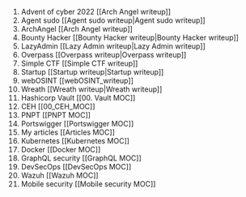 1. Advent of cyber 2022 [[Arch Angel writeup]]
2. Agent sudo [[Agent sudo writeup|Agent sudo writeup]]
3. ArchAngel [[Arch Angel writeup]]
4. Bounty Hacker [[Bounty Hacker writeup|Bounty Hacker writeup]]
5. LazyAdmin [[Lazy Admin writeup|Lazy Admin writeup]]
6. Overpass [[Overpass writeup|Overpass writeup]]
7. Simple CTF [[Simple CTF writeup]]
8. Startup [[Startup writeup|Startup writeup]]
9. webOSINT [[webOSINT_writeup]]
10. Wreath [[Wreath writeup|Wreath writeup]]
11. Hashicorp Vault [[00. Vault MOC]]
12. CEH [[00_CEH_MOC]]
13. PNPT [[PNPT MOC]]
14. Portswigger [[Portswigger MOC]]
15. My articles [[Articles MOC]]
16. Kubernetes [[Kubernetes MOC]]
17. Docker [[Docker MOC]]
18. GraphQL security [[GraphQL MOC]]
19. DevSecOps [[DevSecOps MOC]]
20. Wazuh [[Wazuh MOC]]
21. Mobile security [[Mobile security MOC]]